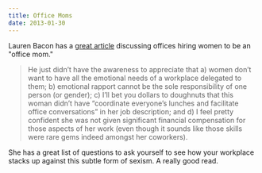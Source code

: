 ```yaml
---
title: Office Moms
date: 2013-01-30
---
```



Lauren Bacon has a [great article](http://qz.com/47154/tech-companies-stop-hiring-women-to-be-the-office-mom/) discussing offices hiring women to be an "office mom."

> He just didn’t have the awareness to appreciate that a) women don’t want to have all the emotional needs of a workplace delegated to them; b) emotional rapport cannot be the sole responsibility of one person (or gender); c) I’ll bet you dollars to doughnuts that this woman didn’t have “coordinate everyone’s lunches and facilitate office conversations” in her job description; and d) I feel pretty confident she was not given significant financial compensation for those aspects of her work (even though it sounds like those skills were rare gems indeed amongst her coworkers).

She has a great list of questions to ask yourself to see how your workplace stacks up against this subtle form of sexism. A really good read.


  